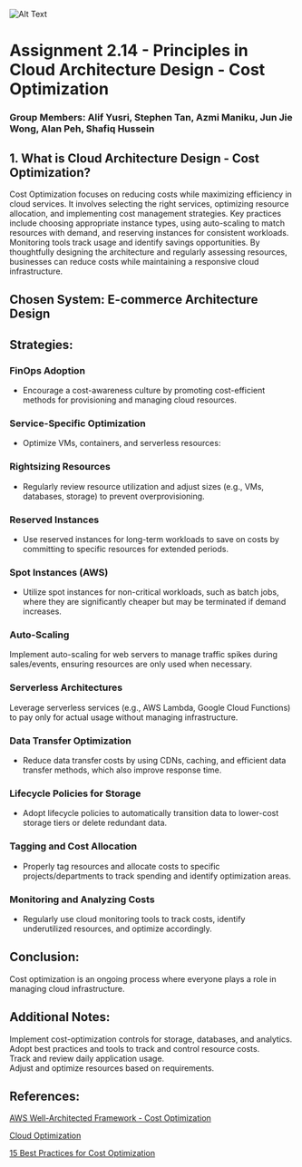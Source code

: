 ![Alt Text](https://github.com/lann87/cloud_infra_eng_ntu_coursework_alanp/blob/main/.misc/ntu_logo.png)  
# Assignment 2.14 - Principles in Cloud Architecture Design - Cost Optimization    
### Group Members: Alif Yusri, Stephen Tan, Azmi Maniku, Jun Jie Wong, Alan Peh, Shafiq Hussein    

## 1. What is Cloud Architecture Design - Cost Optimization?  
Cost Optimization focuses on reducing costs while maximizing efficiency in cloud services. It involves selecting the right services, optimizing resource allocation, and implementing cost management strategies. Key practices include choosing appropriate instance types, using auto-scaling to match resources with demand, and reserving instances for consistent workloads. Monitoring tools track usage and identify savings opportunities. By thoughtfully designing the architecture and regularly assessing resources, businesses can reduce costs while maintaining a responsive cloud infrastructure.  

## Chosen System: E-commerce Architecture Design  
## Strategies:  

### FinOps Adoption  
- Encourage a cost-awareness culture by promoting cost-efficient methods for provisioning and managing cloud resources.  

### Service-Specific Optimization  
- Optimize VMs, containers, and serverless resources:  

### Rightsizing Resources  
- Regularly review resource utilization and adjust sizes (e.g., VMs, databases, storage) to prevent overprovisioning.  

### Reserved Instances   
- Use reserved instances for long-term workloads to save on costs by committing to specific resources for extended periods.  

### Spot Instances (AWS)  
- Utilize spot instances for non-critical workloads, such as batch jobs, where they are significantly cheaper but may be terminated if demand increases.  

### Auto-Scaling   
Implement auto-scaling for web servers to manage traffic spikes during sales/events, ensuring resources are only used when necessary.  

### Serverless Architectures   
Leverage serverless services (e.g., AWS Lambda, Google Cloud Functions) to pay only for actual usage without managing infrastructure.  

### Data Transfer Optimization  
- Reduce data transfer costs by using CDNs, caching, and efficient data transfer methods, which also improve response time.  

### Lifecycle Policies for Storage  
- Adopt lifecycle policies to automatically transition data to lower-cost storage tiers or delete redundant data.  

### Tagging and Cost Allocation  
- Properly tag resources and allocate costs to specific projects/departments to track spending and identify optimization areas.  

### Monitoring and Analyzing Costs  
- Regularly use cloud monitoring tools to track costs, identify underutilized resources, and optimize accordingly.  

## Conclusion:  
Cost optimization is an ongoing process where everyone plays a role in managing cloud infrastructure.

## Additional Notes:  
Implement cost-optimization controls for storage, databases, and analytics.  
Adopt best practices and tools to track and control resource costs.  
Track and review daily application usage.  
Adjust and optimize resources based on requirements.  

## References:  

[AWS Well-Architected Framework - Cost Optimization](https://wa.aws.amazon.com/wellarchitected/2020-07-02T19-33-23/wat.pillar.costOptimization.en.html)  

[Cloud Optimization](https://www.cloudzero.com/blog/cloud-cost-optimization/)  

[15 Best Practices for Cost Optimization](https://spot.io/resources/cloud-cost/cloud-cost-optimization-15-ways-to-optimize-your-cloud/)  

